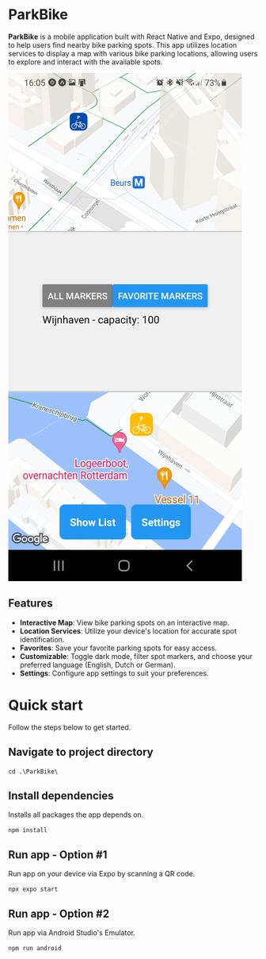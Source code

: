 # ParkBike

**ParkBike** is a mobile application built with React Native and Expo, designed to help users find nearby bike parking spots. This app utilizes location services to display a map with various bike parking locations, allowing users to explore and interact with the available spots.

![Screenshot](ParkBike/images/screenshot.jpg)

## Features

- **Interactive Map**: View bike parking spots on an interactive map.
- **Location Services**: Utilize your device's location for accurate spot identification.
- **Favorites**: Save your favorite parking spots for easy access.
- **Customizable**: Toggle dark mode, filter spot markers, and choose your preferred language (English, Dutch or German).
- **Settings**: Configure app settings to suit your preferences.

# Quick start
Follow the steps below to get started.
## Navigate to project directory
```
cd .\ParkBike\
```
## Install dependencies
Installs all packages the app depends on.
```
npm install
```
## Run app - Option #1
Run app on your device via Expo by scanning a QR code.
```
npx expo start
```
## Run app - Option #2
Run app via Android Studio's Emulator.
```
npm run android
```